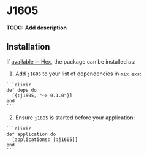 # J1605

**TODO: Add description**

## Installation

If [available in Hex](https://hex.pm/docs/publish), the package can be installed as:

  1. Add `j1605` to your list of dependencies in `mix.exs`:

    ```elixir
    def deps do
      [{:j1605, "~> 0.1.0"}]
    end
    ```

  2. Ensure `j1605` is started before your application:

    ```elixir
    def application do
      [applications: [:j1605]]
    end
    ```

